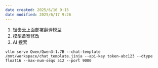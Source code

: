 ```yaml
---
date created: 2025/6/16 9:15
date modified: 2025/6/17 9:26
---
```

1. 锯齿云上面部署翻译模型
2. 模型备案修改
3. AI 搜索

`vllm serve Qwen/Qwen3-1.7B --chat-template /mnt/workspace/chat_template.jinja --api-key token-abc123 --dtype float16 --max-num-seqs 512 --port 9000`
